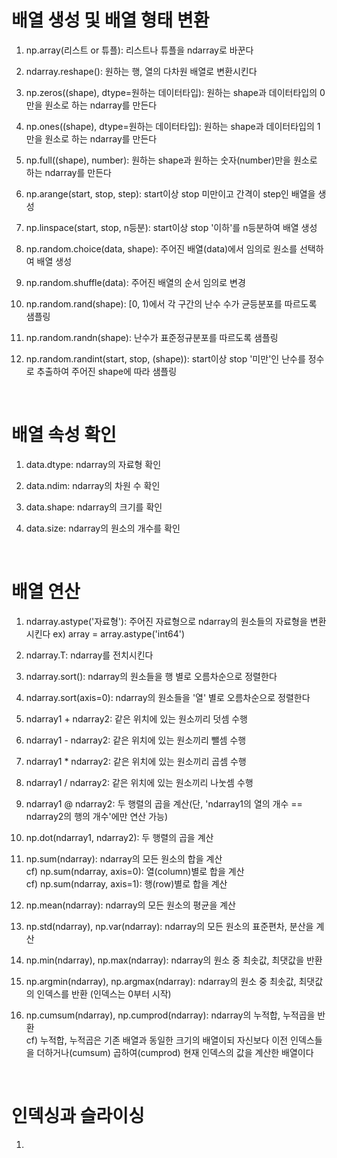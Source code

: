 # 배열 생성 및 배열 형태 변환
1. np.array(리스트 or 튜플): 리스트나 튜플을 ndarray로 바꾼다

2. ndarray.reshape(): 원하는 행, 열의 다차원 배열로 변환시킨다

3. np.zeros((shape), dtype=원하는 데이터타입): 원하는 shape과 데이터타입의 0만을 원소로 하는 ndarray를 만든다

4. np.ones((shape), dtype=원하는 데이터타입): 원하는 shape과 데이터타입의 1만을 원소로 하는 ndarray를 만든다

5. np.full((shape), number): 원하는 shape과 원하는 숫자(number)만을 원소로 하는 ndarray를 만든다

6. np.arange(start, stop, step): start이상 stop 미만이고 간격이 step인 배열을 생성

7. np.linspace(start, stop, n등분): start이상 stop '이하'를 n등분하여 배열 생성

8. np.random.choice(data, shape): 주어진 배열(data)에서 임의로 원소를 선택하여 배열 생성

9. np.random.shuffle(data): 주어진 배열의 순서 임의로 변경

10. np.random.rand(shape): [0, 1)에서 각 구간의 난수 수가 균등분포를 따르도록 샘플링

11. np.random.randn(shape): 난수가 표준정규분포를 따르도록 샘플링

12. np.random.randint(start, stop, (shape)): start이상 stop '미만'인 난수를 정수로 추출하여 주어진 shape에 따라 샘플링

<br>

# 배열 속성 확인
1. data.dtype: ndarray의 자료형 확인

2. data.ndim: ndarray의 차원 수 확인

3. data.shape: ndarray의 크기를 확인

4. data.size: ndarray의 원소의 개수를 확인

<br>

# 배열 연산
1. ndarray.astype('자료형'): 주어진 자료형으로 ndarray의 원소들의 자료형을 변환시킨다       ex) array = array.astype('int64')

2. ndarray.T: ndarray를 전치시킨다

3. ndarray.sort(): ndarray의 원소들을 행 별로 오름차순으로 정렬한다

4. ndarray.sort(axis=0): ndarray의 원소들을 '열' 별로 오름차순으로 정렬한다

5. ndarray1 + ndarray2: 같은 위치에 있는 원소끼리 덧셈 수행

6. ndarray1 - ndarray2: 같은 위치에 있는 원소끼리 뺄셈 수행

7. ndarray1 * ndarray2: 같은 위치에 있는 원소끼리 곱셈 수행

8. ndarray1 / ndarray2: 같은 위치에 있는 원소끼리 나눗셈 수행

9. ndarray1 @ ndarray2: 두 행렬의 곱을 계산(단, 'ndarray1의 열의 개수 == ndarray2의 행의 개수'에만 연산 가능)

10. np.dot(ndarray1, ndarray2): 두 행렬의 곱을 계산

11. np.sum(ndarray): ndarray의 모든 원소의 합을 계산
    <br> cf) np.sum(ndarray, axis=0): 열(column)별로 합을 계산
    <br> cf) np.sum(ndarray, axis=1): 행(row)별로 합을 계산

12. np.mean(ndarray): ndarray의 모든 원소의 평균을 계산

13. np.std(ndarray), np.var(ndarray): ndarray의 모든 원소의 표준편차, 분산을 계산

14. np.min(ndarray), np.max(ndarray): ndarray의 원소 중 최솟값, 최댓값을 반환

15. np.argmin(ndarray), np.argmax(ndarray): ndarray의 원소 중 최솟값, 최댓값의 인덱스를 반환 (인덱스는 0부터 시작)

16. np.cumsum(ndarray), np.cumprod(ndarray): ndarray의 누적합, 누적곱을 반환
    <br> cf) 누적합, 누적곱은 기존 배열과 동일한 크기의 배열이되 자신보다 이전 인덱스들을 더하거나(cumsum) 곱하여(cumprod) 현재 인덱스의 값을 계산한 배열이다

<br>

# 인덱싱과 슬라이싱
1. 
